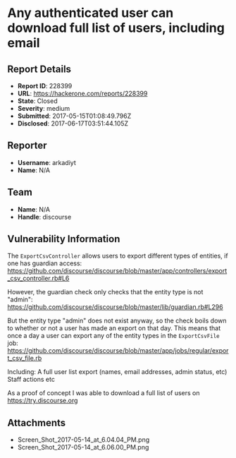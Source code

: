 # Any authenticated user can download full list of users, including email

## Report Details
- **Report ID**: 228399
- **URL**: https://hackerone.com/reports/228399
- **State**: Closed
- **Severity**: medium
- **Submitted**: 2017-05-15T01:08:49.796Z
- **Disclosed**: 2017-06-17T03:51:44.105Z

## Reporter
- **Username**: arkadiyt
- **Name**: N/A

## Team
- **Name**: N/A
- **Handle**: discourse

## Vulnerability Information
The `ExportCsvController` allows users to export different types of entities, if one has guardian access:
https://github.com/discourse/discourse/blob/master/app/controllers/export_csv_controller.rb#L6

However, the guardian check only checks that the entity type is not "admin":
https://github.com/discourse/discourse/blob/master/lib/guardian.rb#L296

But the entity type "admin" does not exist anyway, so the check boils down to whether or not a user has made an export on that day. This means that once a day a user can export any of the entity types in the `ExportCsvFile` job:
https://github.com/discourse/discourse/blob/master/app/jobs/regular/export_csv_file.rb

Including:
A full user list export (names, email addresses, admin status, etc)
Staff actions
etc

As a proof of concept I was able to download a full list of users on https://try.discourse.org

## Attachments
- Screen_Shot_2017-05-14_at_6.04.04_PM.png
- Screen_Shot_2017-05-14_at_6.06.00_PM.png
